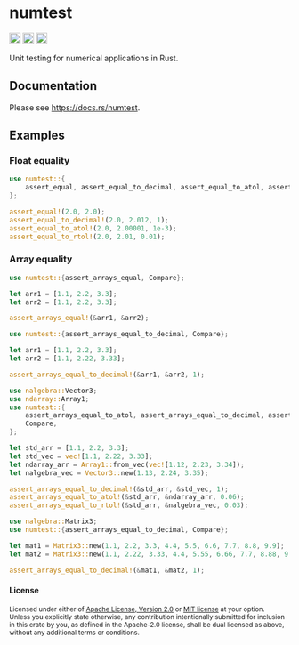 # numtest

[<img alt="github" src="https://img.shields.io/badge/github-tamaskis/numtest-8da0cb?style=for-the-badge&labelColor=555555&logo=github" height="20">](https://github.com/tamaskis/numtest)
[<img alt="crates.io" src="https://img.shields.io/crates/v/numtest.svg?style=for-the-badge&color=fc8d62&logo=rust" height="20">](https://crates.io/crates/numtest)
[<img alt="docs.rs" src="https://img.shields.io/badge/docs.rs-numtest-66c2a5?style=for-the-badge&labelColor=555555&logo=docs.rs" height="20">](https://docs.rs/numtest)

Unit testing for numerical applications in Rust.

## Documentation

Please see https://docs.rs/numtest.

## Examples

### Float equality

```rust
use numtest::{
    assert_equal, assert_equal_to_decimal, assert_equal_to_atol, assert_equal_to_rtol, Compare
};

assert_equal!(2.0, 2.0);
assert_equal_to_decimal!(2.0, 2.012, 1);
assert_equal_to_atol!(2.0, 2.00001, 1e-3);
assert_equal_to_rtol!(2.0, 2.01, 0.01);
```

### Array equality

```rust
use numtest::{assert_arrays_equal, Compare};

let arr1 = [1.1, 2.2, 3.3];
let arr2 = [1.1, 2.2, 3.3];

assert_arrays_equal!(&arr1, &arr2);
```

```rust
use numtest::{assert_arrays_equal_to_decimal, Compare};

let arr1 = [1.1, 2.2, 3.3];
let arr2 = [1.1, 2.22, 3.33];

assert_arrays_equal_to_decimal!(&arr1, &arr2, 1);
```

```rust
use nalgebra::Vector3;
use ndarray::Array1;
use numtest::{
    assert_arrays_equal_to_atol, assert_arrays_equal_to_decimal, assert_arrays_equal_to_rtol,
    Compare,
};

let std_arr = [1.1, 2.2, 3.3];
let std_vec = vec![1.1, 2.22, 3.33];
let ndarray_arr = Array1::from_vec(vec![1.12, 2.23, 3.34]);
let nalgebra_vec = Vector3::new(1.13, 2.24, 3.35);

assert_arrays_equal_to_decimal!(&std_arr, &std_vec, 1);
assert_arrays_equal_to_atol!(&std_arr, &ndarray_arr, 0.06);
assert_arrays_equal_to_rtol!(&std_arr, &nalgebra_vec, 0.03);
```

```rust
use nalgebra::Matrix3;
use numtest::{assert_arrays_equal_to_decimal, Compare};

let mat1 = Matrix3::new(1.1, 2.2, 3.3, 4.4, 5.5, 6.6, 7.7, 8.8, 9.9);
let mat2 = Matrix3::new(1.1, 2.22, 3.33, 4.4, 5.55, 6.66, 7.7, 8.88, 9.99);

assert_arrays_equal_to_decimal!(&mat1, &mat2, 1);
```

#### License

<sup>
Licensed under either of <a href="LICENSE-APACHE">Apache License, Version 2.0</a> or 
<a href="LICENSE-MIT">MIT license</a> at your option.
</sup>

<br>

<sub>
Unless you explicitly state otherwise, any contribution intentionally submitted for inclusion in
this crate by you, as defined in the Apache-2.0 license, shall be dual licensed as above, without
any additional terms or conditions.
</sub>